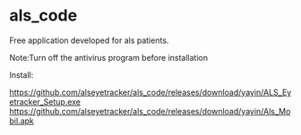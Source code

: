 # als_code
Free application developed for als patients.

Note:Turn off the antivirus program before installation

Install:

https://github.com/alseyetracker/als_code/releases/download/yayin/ALS_Eyetracker_Setup.exe
https://github.com/alseyetracker/als_code/releases/download/yayin/Als_Mobil.apk
